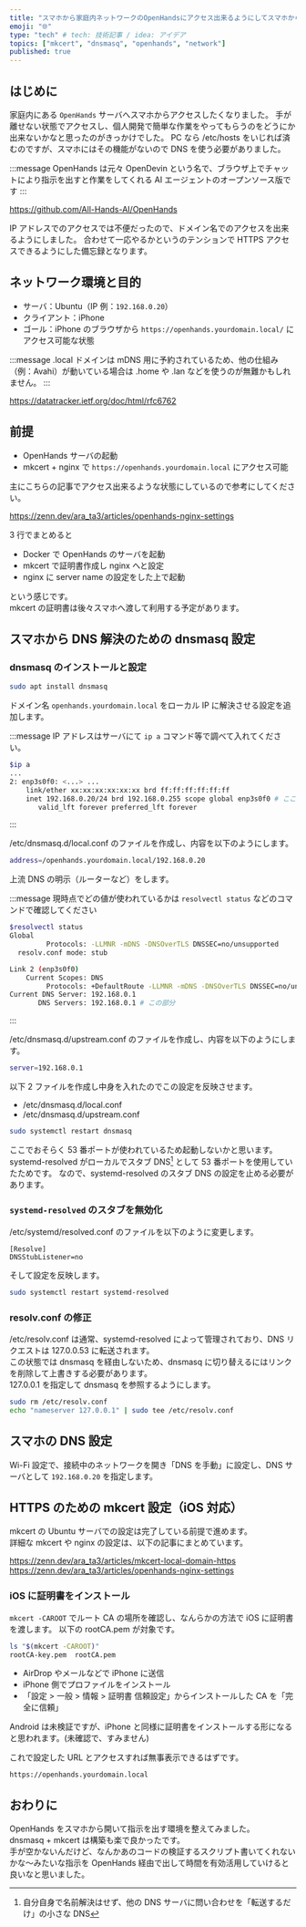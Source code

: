 ```yaml
---
title: "スマホから家庭内ネットワークのOpenHandsにアクセス出来るようにしてスマホからAIエージェントに指示を出せるようにした"
emoji: "🌐"
type: "tech" # tech: 技術記事 / idea: アイデア
topics: ["mkcert", "dnsmasq", "openhands", "network"]
published: true
---
```


## はじめに

家庭内にある `OpenHands` サーバへスマホからアクセスしたくなりました。
手が離せない状態でアクセスし、個人開発で簡単な作業をやってもらうのをどうにか出来ないかなと思ったのがきっかけでした。
PC なら /etc/hosts をいじれば済むのですが、スマホにはその機能がないので DNS を使う必要がありました。

:::message
OpenHands は元々 OpenDevin という名で、ブラウザ上でチャットにより指示を出すと作業をしてくれる AI エージェントのオープンソース版です
:::

https://github.com/All-Hands-AI/OpenHands

IP アドレスでのアクセスでは不便だったので、ドメイン名でのアクセスを出来るようにしました。
合わせて一応やるかというのテンションで HTTPS アクセスできるようにした備忘録となります。

## ネットワーク環境と目的

- サーバ：Ubuntu（IP 例：`192.168.0.20`）
- クライアント：iPhone
- ゴール：iPhone のブラウザから `https://openhands.yourdomain.local/` にアクセス可能な状態

:::message
.local ドメインは mDNS 用に予約されているため、他の仕組み（例：Avahi）が動いている場合は .home や .lan などを使うのが無難かもしれません。
:::

https://datatracker.ietf.org/doc/html/rfc6762

## 前提

- OpenHands サーバの起動
- mkcert + nginx で `https://openhands.yourdomain.local` にアクセス可能

主にこちらの記事でアクセス出来るような状態にしているので参考にしてください。

https://zenn.dev/ara_ta3/articles/openhands-nginx-settings

3 行でまとめると

- Docker で OpenHands のサーバを起動
- mkcert で証明書作成し nginx へと設定
- nginx に server name の設定をした上で起動

という感じです。  
mkcert の証明書は後々スマホへ渡して利用する予定があります。

## スマホから DNS 解決のための dnsmasq 設定

### dnsmasq のインストールと設定

```bash
sudo apt install dnsmasq
```

ドメイン名 `openhands.yourdomain.local` をローカル IP に解決させる設定を追加します。

:::message
IP アドレスはサーバにて `ip a` コマンド等で調べて入れてください。

```bash
$ip a
...
2: enp3s0f0: <...> ...
    link/ether xx:xx:xx:xx:xx:xx brd ff:ff:ff:ff:ff:ff
    inet 192.168.0.20/24 brd 192.168.0.255 scope global enp3s0f0 # ここの192.168.0.20 の部分
       valid_lft forever preferred_lft forever
```

:::

/etc/dnsmasq.d/local.conf のファイルを作成し、内容を以下のようにします。

```bash
address=/openhands.yourdomain.local/192.168.0.20
```

上流 DNS の明示（ルーターなど）をします。

:::message
現時点でどの値が使われているかは `resolvectl status` などのコマンドで確認してください

```bash
$resolvectl status
Global
         Protocols: -LLMNR -mDNS -DNSOverTLS DNSSEC=no/unsupported
  resolv.conf mode: stub

Link 2 (enp3s0f0)
    Current Scopes: DNS
         Protocols: +DefaultRoute -LLMNR -mDNS -DNSOverTLS DNSSEC=no/unsupported
Current DNS Server: 192.168.0.1
       DNS Servers: 192.168.0.1 # この部分
```

:::

/etc/dnsmasq.d/upstream.conf のファイルを作成し、内容を以下のようにします。

```bash
server=192.168.0.1
```

以下 2 ファイルを作成し中身を入れたのでこの設定を反映させます。

- /etc/dnsmasq.d/local.conf
- /etc/dnsmasq.d/upstream.conf

```bash
sudo systemctl restart dnsmasq
```

ここでおそらく 53 番ポートが使われているため起動しないかと思います。
systemd-resolved がローカルでスタブ DNS[^1] として 53 番ポートを使用していたためです。
なので、systemd-resolved のスタブ DNS の設定を止める必要があります。

[^1]: 自分自身で名前解決はせず、他の DNS サーバに問い合わせを「転送するだけ」の小さな DNS

### `systemd-resolved` のスタブを無効化

/etc/systemd/resolved.conf のファイルを以下のように変更します。

```
[Resolve]
DNSStubListener=no
```

そして設定を反映します。

```bash
sudo systemctl restart systemd-resolved
```

### resolv.conf の修正

/etc/resolv.conf は通常、systemd-resolved によって管理されており、DNS リクエストは 127.0.0.53 に転送されます。  
この状態では dnsmasq を経由しないため、dnsmasq に切り替えるにはリンクを削除して上書きする必要があります。  
127.0.0.1 を指定して dnsmasq を参照するようにします。

```bash
sudo rm /etc/resolv.conf
echo "nameserver 127.0.0.1" | sudo tee /etc/resolv.conf
```

## スマホの DNS 設定

Wi-Fi 設定で、接続中のネットワークを開き「DNS を手動」に設定し、DNS サーバとして `192.168.0.20` を指定します。

## HTTPS のための mkcert 設定（iOS 対応）

mkcert の Ubuntu サーバでの設定は完了している前提で進めます。  
詳細な mkcert や nginx の設定は、以下の記事にまとめています。

https://zenn.dev/ara_ta3/articles/mkcert-local-domain-https
https://zenn.dev/ara_ta3/articles/openhands-nginx-settings

### iOS に証明書をインストール

`mkcert -CAROOT` でルート CA の場所を確認し、なんらかの方法で iOS に証明書を渡します。
以下の rootCA.pem が対象です。

```bash
ls "$(mkcert -CAROOT)"
rootCA-key.pem	rootCA.pem
```

- AirDrop やメールなどで iPhone に送信
- iPhone 側でプロファイルをインストール
- 「設定 > 一般 > 情報 > 証明書 信頼設定」からインストールした CA を「完全に信頼」

Android は未検証ですが、iPhone と同様に証明書をインストールする形になると思われます。(未確認で、すみません)

これで設定した URL とアクセスすれば無事表示できるはずです。

```
https://openhands.yourdomain.local
```

## おわりに

OpenHands をスマホから開いて指示を出す環境を整えてみました。  
dnsmasq + mkcert は構築も楽で良かったです。  
手が空かないんだけど、なんかあのコードの検証するスクリプト書いてくれないかな〜みたいな指示を OpenHands 経由で出して時間を有効活用していけると良いなと思いました。
